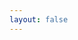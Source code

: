 ```yaml
---
layout: false
---
```


<elements-api apiDescriptionUrl="https://api.apis.guru/v2/specs/github.com/1.1.4/openapi.yaml" router="hash" layout="sidebar"></elements-api>
